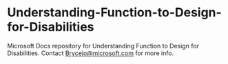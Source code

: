 # Understanding-Function-to-Design-for-Disabilities
Microsoft Docs repository for Understanding Function to Design for Disabilities. 
Contact Brycejo@microsoft.com for more info. 
